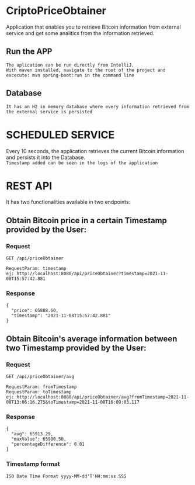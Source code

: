 # CriptoPriceObtainer
Application that enables you to retrieve Bitcoin information from external service and get some analitics from the information retrieved.


## Run the APP
    The aplication can be run directly from IntelliJ.
    With maven installed, navigate to the root of the project and excecute: mvn spring-boot:run in the command line

## Database
    It has an H2 in memory database where every information retrieved from the external service is persisted

# SCHEDULED SERVICE
Every 10 seconds, the application retrieves the current Bitcoin information and persists it into the Database.
<br>`Timestamp added can be seen in the logs of the application`

# REST API
It has two functionalities available in two endpoints: 

## Obtain Bitcoin price in a certain Timestamp provided by the User:

### Request
`GET /api/priceObtainer`

    RequestParam: timestamp
    ej: http://localhost:8080/api/priceObtainer?timestamp=2021-11-08T15:57:42.881

### Response

    {
      "price": 65888.60,
      "timestamp": "2021-11-08T15:57:42.881"
    }

## Obtain Bitcoin's average information between two Timestamp provided by the User:

### Request
`GET /api/priceObtainer/avg`

    RequestParam: fromTimestamp
    RequestParam: toTimestamp
    ej: http://localhost:8080/api/priceObtainer/avg?fromTimestamp=2021-11-08T13:06:16.275&toTimestamp=2021-11-08T16:09:03.117
    
### Response

    {
      "avg": 65913.29,
      "maxValue": 65980.50,
      "percentageDifference": 0.01
    }

### Timestamp format
    ISO Date Time Format yyyy-MM-dd'T'HH:mm:ss.SSS
